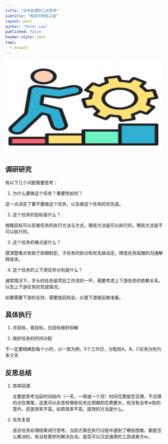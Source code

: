 ```yaml
---
title: "任务处理的几点思考"
subtitle: "程序员修炼之道"
layout: post
author: "Peter Lau"
published: false
header-style: text
tags:
  - Growth 
---
```


<div>
  <img class="cursor" src="/img/growth/work_order.png" width="500" height="300" alt="Work order">
</div>

## 调研研究

有以下几个问题需要思考：

1. 为什么要做这个任务？重要性如何？

这一点决定了要不要做这个任务，以及做这个任务的优先级。

2. 这个任务的目标是什么？

根据目标可以反推任务的执行方法与方式，哪些方法是可以执行的，哪些方法是不可以执行的。

3. 这个任务的难点是什么？

摸清楚难点有助于排期制定，子任务的拆分和优先级设定，降低任务延期的沟通解释成本。

4. 这个任务的上下游任务分别是什么？

通常情况下，手头的任务是项目工作流的一环，需要考虑上下游任务的依赖关系，以及上下游任务的完成情况。

如果需要下游的支持，需要提前知会，以便下游提前做准备。

## 具体执行

1. 月目标，周目标，日目标做好拆解

2. 做好任务的时间分配
   
  不一定要精确到每个小时，以一周为例，5个工作日，分配给A，B，C任务分别为多少天


## 反思总结

1. 效率回溯
  
   主要是思考当前时间段内（一天，一周或一个月）时间花费是否合理，不合理的点在哪里。这里可以反思有哪些任务比预期的花费要长，有没有没考w到的意外，还是效率不高。如若效率不高，提效的方法是什么。

2. 任务复盘
   
   适合任务处理结束进行思考。当前方案在执行过程中遇到了哪些困难，都是怎么解决的，有没有更好的解决办法，是否可以沉淀通用的工具或者方w。